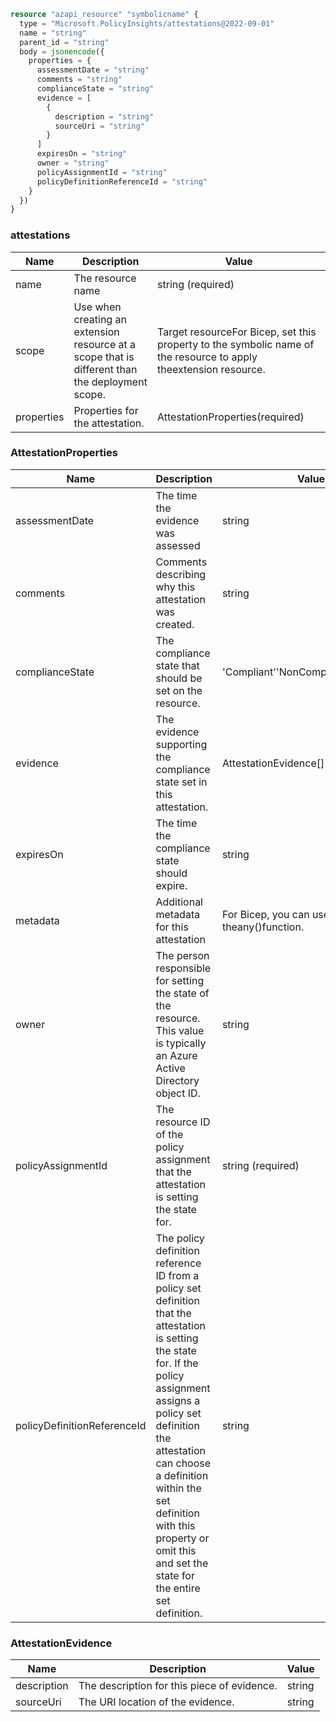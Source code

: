 ```terraform
resource "azapi_resource" "symbolicname" {
  type = "Microsoft.PolicyInsights/attestations@2022-09-01"
  name = "string"
  parent_id = "string"
  body = jsonencode({
    properties = {
      assessmentDate = "string"
      comments = "string"
      complianceState = "string"
      evidence = [
        {
          description = "string"
          sourceUri = "string"
        }
      ]
      expiresOn = "string"
      owner = "string"
      policyAssignmentId = "string"
      policyDefinitionReferenceId = "string"
    }
  })
}

```

### attestations

| Name | Description | Value |
|-|-|-|
| name | The resource name | string (required) |
| scope | Use when creating an extension resource at a scope that is different than the deployment scope. | Target resourceFor Bicep, set this property to the symbolic name of the resource to apply theextension resource. |
| properties | Properties for the attestation. | AttestationProperties(required) |


### AttestationProperties

| Name | Description | Value |
|-|-|-|
| assessmentDate | The time the evidence was assessed | string |
| comments | Comments describing why this attestation was created. | string |
| complianceState | The compliance state that should be set on the resource. | 'Compliant''NonCompliant''Unknown' |
| evidence | The evidence supporting the compliance state set in this attestation. | AttestationEvidence[] |
| expiresOn | The time the compliance state should expire. | string |
| metadata | Additional metadata for this attestation | For Bicep, you can use theany()function. |
| owner | The person responsible for setting the state of the resource. This value is typically an Azure Active Directory object ID. | string |
| policyAssignmentId | The resource ID of the policy assignment that the attestation is setting the state for. | string (required) |
| policyDefinitionReferenceId | The policy definition reference ID from a policy set definition that the attestation is setting the state for. If the policy assignment assigns a policy set definition the attestation can choose a definition within the set definition with this property or omit this and set the state for the entire set definition. | string |


### AttestationEvidence

| Name | Description | Value |
|-|-|-|
| description | The description for this piece of evidence. | string |
| sourceUri | The URI location of the evidence. | string |


